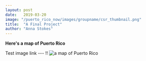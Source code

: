 ```yaml
---
layout: post
date:   2019-03-20
image: "/puerto_rico_now/images/groupname/csr_thumbnail.png"
title:  "A Final Project"
author: "Anna Stokes"
---
```

**Here's a map of Puerto Rico**

Test image link ---  !!
 ![a map of Puerto Rico](/puerto_rico_now/images/txu-pclmaps-topo-pr-san_juan-1940.jpg#full)
